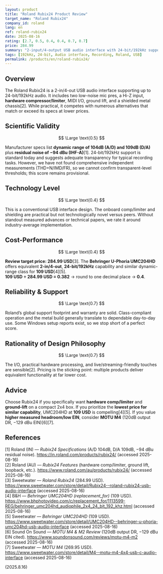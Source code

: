 ```yaml
---
layout: product
title: "Roland Rubix24 Product Review"
target_name: "Roland Rubix24"
company_id: roland
lang: en
ref: roland-rubix24
date: 2025-08-16
rating: [2.7, 0.5, 0.4, 0.4, 0.7, 0.7]
price: 284.99
summary: "2-input/4-output USB audio interface with 24-bit/192kHz support, 104dB A/D and 109dB D/A dynamic range, but significantly overpriced compared to equivalent alternatives"
tags: [192kHz, 24-bit, Audio interface, Recording, Roland, USB]
permalink: /products/en/roland-rubix24/
---
```

## Overview

The Roland Rubix24 is a 2-in/4-out USB audio interface supporting up to 24-bit/192kHz audio. It includes two low-noise mic pres, a Hi-Z input, **hardware compressor/limiter**, MIDI I/O, ground lift, and a shielded metal chassis[2]. While practical, it competes with numerous alternatives that match or exceed its specs at lower prices.

## Scientific Validity

$$ \Large \text{0.5} $$

Manufacturer specs list **dynamic range of 104dB (A/D) and 109dB (D/A)** plus **residual noise of −94 dBu (IHF-A)**[1]. 24-bit/192kHz support is standard today and suggests adequate transparency for typical recording tasks. However, we have not found comprehensive independent measurements (THD+N/IMD/FR), so we cannot confirm transparent-level thresholds; this score remains provisional.

## Technology Level

$$ \Large \text{0.4} $$

This is a conventional USB interface design. The onboard comp/limiter and shielding are practical but not technologically novel versus peers. Without standout measured advances or technical papers, we rate it around industry-average implementation.

## Cost-Performance

$$ \Large \text{0.4} $$

**Review target price: 284.99 USD**[3]. The **Behringer U-Phoria UMC204HD** offers equivalent **2-in/4-out**, **24-bit/192kHz** capability and similar dynamic-range class for **109 USD**[4][5].  
**109 USD ÷ 284.99 USD = 0.382** → round to one decimal place → **0.4**.

## Reliability & Support

$$ \Large \text{0.7} $$

Roland’s global support footprint and warranty are solid. Class-compliant operation and the metal build generally translate to dependable day-to-day use. Some Windows setup reports exist, so we stop short of a perfect score.

## Rationality of Design Philosophy

$$ \Large \text{0.7} $$

The I/O, practical hardware processing, and live/streaming-friendly touches are sensible[2]. Pricing is the sticking point: multiple products deliver equivalent functionality at far lower cost.

## Advice

Choose Rubix24 if you specifically want **hardware comp/limiter** and **ground-lift** on a compact 2x4 box. If you prioritize the **lowest price for similar capability**, UMC204HD at **109 USD** is compelling[4][5]. If you value **higher measured headroom/low EIN**, consider **MOTU M4** (120dB output DR, −129 dBu EIN)[6][7].

## References

[1] Roland (IN) — *Rubix24 Specifications* (A/D 104dB, D/A 109dB, −94 dBu residual noise). https://in.roland.com/products/rubix24/ (accessed 2025-08-16)  
[2] Roland (AU) — *Rubix24 Features* (hardware comp/limiter, ground lift, loopback, etc.). https://www.roland.com/au/products/rubix24/ (accessed 2025-08-16)  
[3] Sweetwater — *Roland Rubix24* (284.99 USD). https://www.sweetwater.com/store/detail/Rubix24--roland-rubix24-usb-audio-interface (accessed 2025-08-16)  
[4] B&H — *Behringer UMC204HD (replacement_for)* (109 USD). https://www.bhphotovideo.com/c/replacement_for/1113599-REG/behringer_umc204hd_audiophile_2x4_24_bit_192_khz.html (accessed 2025-08-16)  
[5] Sweetwater — *Behringer UMC204HD* (109 USD). https://www.sweetwater.com/store/detail/UMC204HD--behringer-u-phoria-umc204hd-usb-audio-interface (accessed 2025-08-16)  
[6] Sound On Sound — *MOTU M4 & M2 Review* (120dB output DR, −129 dBu EIN cited). https://www.soundonsound.com/reviews/motu-m4-m2 (accessed 2025-08-16)  
[7] Sweetwater — *MOTU M4* (269.95 USD). https://www.sweetwater.com/store/detail/M4--motu-m4-4x4-usb-c-audio-interface (accessed 2025-08-16)

(2025.8.16)

